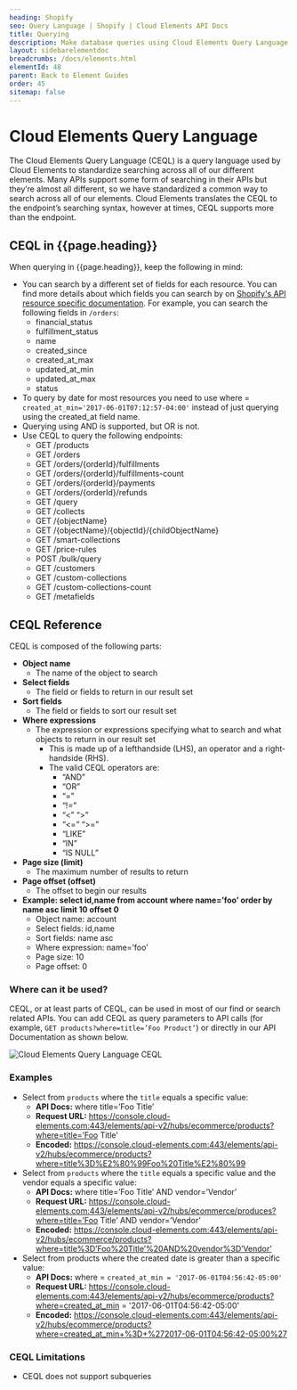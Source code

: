 ```yaml
---
heading: Shopify
seo: Query Language | Shopify | Cloud Elements API Docs
title: Querying
description: Make database queries using Cloud Elements Query Language.
layout: sidebarelementdoc
breadcrumbs: /docs/elements.html
elementId: 48
parent: Back to Element Guides
order: 45
sitemap: false
---
```


# Cloud Elements Query Language

The Cloud Elements Query Language (CEQL) is a query language used by Cloud Elements to standardize searching across all of our different elements. Many APIs support some form of searching in their APIs but they’re almost all different, so we have standardized a common way to search across all of our elements. Cloud Elements translates the CEQL to the endpoint’s searching syntax, however at times, CEQL supports more than the endpoint.

## CEQL in {{page.heading}}

When querying in {{page.heading}}, keep the following in mind:

* You can search by a different set of fields for each resource. You can find more details about which fields you can search by on [Shopify's API resource specific documentation](https://help.shopify.com/api/reference). For example, you can search the following fields in `/orders`:
  * financial_status
  * fulfillment_status
  * name
  * created_since
  * created_at_max
  * updated_at_min
  * updated_at_max
  * status
* To query by date for most resources you need to use where = `created_at_min='2017-06-01T07:12:57-04:00'` instead of just querying using the created_at field name.
* Querying using AND is supported, but OR is not.
* Use CEQL to query the following endpoints:
  * GET /products
  * GET /orders
  * GET /orders/{orderId}/fulfillments
  * GET /orders/{orderId}/fulfillments-count
  * GET /orders/{orderId}/payments
  * GET /orders/{orderId}/refunds
  * GET /query
  * GET /collects
  * GET /{objectName}
  * GET /{objectName}/{objectId}/{childObjectName}
  * GET /smart-collections
  * GET /price-rules
  * POST /bulk/query
  * GET /customers
  * GET /custom-collections
  * GET /custom-collections-count
  * GET /metafields


## CEQL Reference

CEQL is composed of the following parts:

* __Object name__
  * The name of the object to search
* __Select fields__
  * The field or fields to return in our result set
* __Sort fields__
  * The field or fields to sort our result set
* __Where expressions__
  * The expression or expressions specifying what to search and what objects to return in our result set
    * This is made up of a left­hand­side (LHS), an operator and a right­hand­side (RHS).
    * The valid CEQL operators are:
      * “AND”
      * “OR”
      * “=”
      * “!=”
      * “<” “>”
      * “<=” “>=”
      * “LIKE”
      * “IN”
      * “IS NULL”
* __Page size (limit)__
  * The maximum number of results to return
* __Page offset (offset)__
  * The offset to begin our results
* __Example: select id,name from account where name=’foo’ order by name asc limit 10 offset 0__
  * Object name: account
  * Select fields: id,name
  * Sort fields: name asc
  * Where expression: name=’foo’
  * Page size: 10
  * Page offset: 0

### Where can it be used?

CEQL, or at least parts of CEQL, can be used in most of our find or search related APIs. You can add CEQL as query parameters to API calls (for example, `GET products?where=title=’Foo Product’`) or directly in our API Documentation as shown below.

![Cloud Elements Query Language CEQL](/assets/img/ceql-description.png)

### Examples

* Select from `products` where the `title` equals a specific value:
  * __API Docs:__ where title=’Foo Title’
  * __Request URL:__ https://console.cloud-elements.com:443/elements/api-v2/hubs/ecommerce/products?where=title=’Foo Title’
  * __Encoded:__ https://console.cloud-elements.com:443/elements/api-v2/hubs/ecommerce/products?where=title%3D%E2%80%99Foo%20Title%E2%80%99
* Select from `products` where the `title` equals a specific value and the vendor equals a specific value:
  * __API Docs:__ where title=’Foo Title’ AND vendor=’Vendor’
  * __Request URL:__ https://console.cloud-elements.com:443/elements/api-v2/hubs/ecommerce/produces?where=title=’Foo Title’ AND vendor=’Vendor’
  * __Encoded:__ https://console.cloud-elements.com:443/elements/api-v2/hubs/ecommerce/products?where=title%3D’Foo%20Title’%20AND%20vendor%3D’Vendor’
* Select from products where the created date is greater than a specific value:
  * __API Docs:__ where = `created_at_min = '2017-06-01T04:56:42-05:00'`
  * __Request URL:__ https://console.cloud-elements.com:443/elements/api-v2/hubs/ecommerce/products?where=created_at_min = '2017-06-01T04:56:42-05:00'
  * __Encoded:__ https://console.cloud-elements.com:443/elements/api-v2/hubs/ecommerce/products?where=created_at_min+%3D+%272017-06-01T04:56:42-05:00%27

### CEQL Limitations

* CEQL does not support sub­queries
